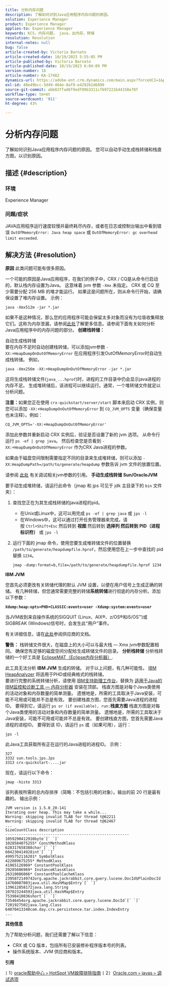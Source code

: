 ```yaml
---
title: 分析内存问题
description: 了解如何识别Java应用程序内存问题的原因。
solution: Experience Manager
product: Experience Manager
applies-to: Experience Manager
keywords: KCS，内存问题， java，出内存，转储
resolution: Resolution
internal-notes: null
bug: false
article-created-by: Victoria Barnato
article-created-date: 10/19/2023 5:55:05 PM
article-published-by: Victoria Barnato
article-published-date: 10/19/2023 6:04:09 PM
version-number: 18
article-number: KA-17482
dynamics-url: https://adobe-ent.crm.dynamics.com/main.aspx?forceUCI=1&pagetype=entityrecord&etn=knowledgearticle&id=9b3b26a0-a86e-ee11-8df0-6045bd006793
exl-id: 48e49bcc-3d49-464e-8af9-e4292b1d6899
source-git-commit: abb82ffad6f9edf09b3311cf697221b44158e78f
workflow-type: tm+mt
source-wordcount: '911'
ht-degree: 43%

---
```


# 分析内存问题


了解如何识别Java应用程序内存问题的原因。 您可以自动手动生成栈转储和栈直方图，以识别原因。

## 描述 {#description}


### <b>环境</b>

Experience Manager



### <b>问题/症状</b>

JAVA应用程序运行速度较慢并最终耗尽内存，或者在日志或控制台输出中看到错误 `OutOfMemoryError: Java heap space` 或 `OutOfMemoryError: gc overhead limit exceeded`.


## 解决方法 {#resolution}

<b>原因</b>
此类问题可能有很多原因。

一个可能的原因是Java应用程序，在我们的例子中，CRX / CQ是从命令行启动的，默认栈内存设置为Java。 这意味着 jvm 参数 `-Xmx` 未指定。 CRX 或 CQ 至少需要分配 256 MB 的堆才能运行。 如果这是问题所在，则从命令行开始，请确保设置了堆内存设置。 示例：


```
java -Xmx512m -jar *.jar
```


如果不是这种情况，那么您的应用程序可能会保留太多对象而没有为垃圾收集释放它们。这称为内存泄漏，请参阅[此处](https://docs.oracle.com/javase/7/docs/webnotes/tsg/TSG-VM/html/memleaks.html)了解更多信息。请参阅下面有关如何分析Java应用程序中的内存问题的部分。
<b>创建栈转储：</b>

自动生成栈转储<br>
要在内存不足时自动创建栈转储，可以添加jvm参数 `-XX:+HeapDumpOnOutOfMemoryError` 在应用程序引发OutOfMemoryError时自动生成栈转储。 例如，


```
java -Xmx256m -XX:+HeapDumpOnOutOfMemoryError -jar *.jar
```


这将生成栈转储文件(`java_...hprof`)时，进程的工作目录中仍会显示java进程的内存不足。 生成堆转储后，该进程可以继续运行。通常，一个堆转储文件就足以分析问题。

<b>注意：</b>如果您正在使用 `crx-quickstart/server/start` 脚本来启动 CRX 实例，则您可以添加 `-XX:+HeapDumpOnOutOfMemoryError` 到 `CQ_JVM_OPTS` 变量（确保变量也未注释）。例如：


```
CQ_JVM_OPTS='-XX:+HeapDumpOnOutOfMemoryError'
```


添加此参数并重新启动 CRX 实例后，验证是否设置了新的 jvm 选项。 从命令行运行 `ps -ef | grep java`。 然后检查您是否看到 `-XX:+HeapDumpOnOutOfMemoryError` 作为CRX Java进程的参数。

如果由于磁盘空间限制需要指定不同的目录来生成堆转储，则可以添加 `-XX:HeapDumpPath=/path/to/generate/heapdump` 参数告诉 jvm 文件的放置位置。

请参阅 [此处](https://www.oracle.com/java/technologies/javase/vmoptions-jsp.html#DebuggingOptions) 有关调试相关jvm参数的引用。
<b>手动生成栈转储</b>
<b>Sun/OracleJVM</b>

要手动生成堆转储，请运行此命令（jmap 和 jps 可见于 jdk 主目录下的 `bin` 文件夹）：

1. 查找您正在为其生成栈转储的java进程的pid。
   - 在Unix或Linux中，这可以用完成 `ps -ef | grep java` 或 `jps -l`
   - 在Windows中，这可以通过打开任务管理器来完成，请按 `Ctrl+Shift+Esc` 然后转到 <b>视图</b> 然后转到 <b>选择列 </b><b>然后转到</b> <b>PID（进程标识符）</b> 或 `jps -l`
2. 运行下面的 jmap 命令，使用您要生成堆转储文件的位置替换 `/path/to/generate/heapdumpfile.hprof`，然后使用您在上一步中查找的 pid 替换 `1234`。

   ```
   jmap -dump:format=b,file=/path/to/generate/heapdumpfile.hprof 1234
   ```


<b>IBM JVM</b>

您首先必须更改有关转储代理的默认 JVM 设置，以便在用户信号上生成正确的转储。 有几种转储，但您通常需要完整的转储<b>系统转储</b>进行彻底的内存分析。添加以下参数：

<b>`Xdump:heap:opts=PHD+CLASSIC:events=user -Xdump:system:events=user`</b>

当JVM收到来自操作系统的SIGQUIT (Linux、AIX®、z/OS®和i5/OS™)或SIGBREAK (Windows)信号时，会发生此“用户”事件。

有关详细信息，请在[此处](https://www.ibm.com/docs/en/sdk-java-technology?topic=SSYKE2/earlier_releases/earlier_releases.html)参阅供应商的文档。

<b>警告：</b> 栈转储文件很大，在磁盘上的大小可以与最大栈 — Xmx jvm参数配置相同。 确保您有足够的磁盘空间分配给生成转储文件的目录。
<b>分析栈转储</b>
分析栈转储的一个好工具是 [EclipseMAT（Eclipse内存分析器）](https://www.eclipse.org/mat/).

此工具无法分析 <b>IBM JVM</b> 生成的转储。 对于以上问题，有几种可能性。 [IBM HeapAnalyzer](https://www.ibm.com/support/pages/ibm-heapanalyzer) 将适用于PHD或经典格式的栈转储。
<br>要进行完整的系统转储分析，请使用 [IBM支持助理工作台](https://www.ibm.com/support/pages/node/718131)，替换为 [适用于Java的IBM监控和诊断工具 — 内存分析器](https://www.ibm.com/docs/en/ztpf/2019?topic=tools-memory-analyzer) 安装在顶部。 栈直方图是对每个Java类使用的活动对象和内存数量的简单测量。 遗憾地是，所需的工具取决于Java安装，可能不可用或可能并不总是有效。 要创建栈直方图，您首先需要Java进程的进程ID。 要得到它，请运行 `ps or (if available), run:`<b>栈直方图</b>
栈直方图是对每个Java类使用的活动对象和内存数量的简单测量。 遗憾地是，所需的工具取决于Java安装，可能不可用或可能并不总是有效。 要创建栈直方图，您首先需要Java进程的进程ID。 要得到该 ID，请运行 `ps` 或（如果可用），运行：


```
jps -l
```


此Java工具获取所有正在运行的Java进程的进程ID。 示例：


```
327 
3332 sun.tools.jps.Jps
3313 crx-quickstart-....jar
```


现在，请运行以下命令：


```
jmap -histo 3313
```


该列表按所需的总内存排序（简略：不包括引用的对象）。输出的前 20 行是最有趣的。 输出示例：


```
JVM version is 1.5.0_20-141
Iterating over heap. This may take a while...
Warning: skipping invalid TLAB for thread t@62211
Warning: skipping invalid TLAB for thread t@62467
...
SizeCountClass description
-------------------------------------------------------
1059290412916byte`[` `]` 
1028584075255* ConstMethodKlass
628317658388char`[` `]` 
604230414928int`[` `]` 
4995752116201* SymbolKlass
422089675255* MethodKlass
41965126969* ConstantPoolKlass
29285606969* InstanceKlassKlass
26310086066* ConstantPoolCacheKlass
2395872149742org.apache.jackrabbit.core.query.lucene.DocId$PlainDocId
14760087003java.util.HashMap$Entry`[` `]` 
139612858172java.lang.String
107023244593java.util.HashMap$Entry
75398410036short`[` `]` 
73546454org.apache.jackrabbit.core.query.lucene.DocId`[` `]` 
7201927502java.lang.Class
64070413348com.day.crx.persistence.tar.index.IndexEntry
...
```


<b>其他信息</b>

为了帮助分析问题，我们还需要了解以下信息：

- CRX 或 CQ 版本，包括所有已安装修补程序版本号的列表。
- 操作系统版本、JVM 供应商和版本。


<b>引用</b>

`[` 1`]`  [oracle帮助中心 `>`  HotSpot VM故障排除指南](https://docs.oracle.com/javase/7/docs/webnotes/tsg/TSG-VM/html/memleaks.html)
`[` 2`]`  [Oracle.com `>`  javas `>`  调试选项](https://www.oracle.com/java/technologies/javase/vmoptions-jsp.html#DebuggingOptions)
